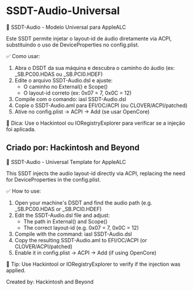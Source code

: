 # SSDT-Audio-Universal
📘 SSDT-Audio - Modelo Universal para AppleALC

Este SSDT permite injetar o layout-id de áudio diretamente via ACPI,
substituindo o uso de DeviceProperties no config.plist.

✅ Como usar:
1. Abra o DSDT da sua máquina e descubra o caminho do áudio (ex: _SB.PC00.HDAS ou _SB.PCI0.HDEF)
2. Edite o arquivo SSDT-Audio.dsl e ajuste:
   - O caminho no External() e Scope()
   - O layout-id correto (ex: 0x07 = 7, 0x0C = 12)
3. Compile com o comando:
   iasl SSDT-Audio.dsl
4. Copie o SSDT-Audio.aml para EFI/OC/ACPI (ou CLOVER/ACPI/patched)
5. Ative no config.plist → ACPI → Add (se usar OpenCore)

🎯 Dica: Use o Hackintool ou IORegistryExplorer para verificar se a injeção foi aplicada.

Criado por: Hackintosh and Beyond
-------------------------------------------------------------------------------------------------------------------------------------------------------------------------------------------

📘 SSDT-Audio - Universal Template for AppleALC

This SSDT injects the audio layout-id directly via ACPI,
replacing the need for DeviceProperties in the config.plist.

✅ How to use:
1. Open your machine's DSDT and find the audio path (e.g. _SB.PC00.HDAS or _SB.PCI0.HDEF)
2. Edit the SSDT-Audio.dsl file and adjust:
   - The path in External() and Scope()
   - The correct layout-id (e.g. 0x07 = 7, 0x0C = 12)
3. Compile with the command:
   iasl SSDT-Audio.dsl
4. Copy the resulting SSDT-Audio.aml to EFI/OC/ACPI (or CLOVER/ACPI/patched)
5. Enable it in config.plist → ACPI → Add (if using OpenCore)

🎯 Tip: Use Hackintool or IORegistryExplorer to verify if the injection was applied.

Created by: Hackintosh and Beyond
